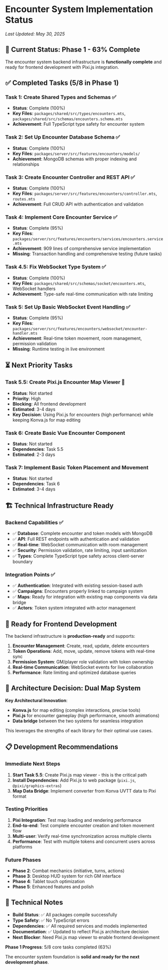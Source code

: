 # Encounter System Implementation Status

*Last Updated: May 30, 2025*

## 🎯 Current Status: Phase 1 - 63% Complete

The encounter system backend infrastructure is **functionally complete** and ready for frontend development with Pixi.js integration.

## ✅ Completed Tasks (5/8 in Phase 1)

### Task 1: Create Shared Types and Schemas ✅
- **Status**: Complete (100%)
- **Key Files**: `packages/shared/src/types/encounters.mts`, `packages/shared/src/schemas/encounters.schema.mts`
- **Achievement**: Full TypeScript type safety for encounter system

### Task 2: Set Up Encounter Database Schema ✅
- **Status**: Complete (100%)
- **Key Files**: `packages/server/src/features/encounters/models/`
- **Achievement**: MongoDB schemas with proper indexing and relationships

### Task 3: Create Encounter Controller and REST API ✅
- **Status**: Complete (100%)
- **Key Files**: `packages/server/src/features/encounters/controller.mts`, `routes.mts`
- **Achievement**: Full CRUD API with authentication and validation

### Task 4: Implement Core Encounter Service ✅
- **Status**: Complete (95%)
- **Key Files**: `packages/server/src/features/encounters/services/encounters.service.mts`
- **Achievement**: 909 lines of comprehensive service implementation
- **Missing**: Transaction handling and comprehensive testing (future tasks)

### Task 4.5: Fix WebSocket Type System ✅
- **Status**: Complete (100%)
- **Key Files**: `packages/shared/src/schemas/socket/encounters.mts`, WebSocket handlers
- **Achievement**: Type-safe real-time communication with rate limiting

### Task 5: Set Up Basic WebSocket Event Handling ✅
- **Status**: Complete (95%)
- **Key Files**: `packages/server/src/features/encounters/websocket/encounter-handler.mts`
- **Achievement**: Real-time token movement, room management, permission validation
- **Missing**: Runtime testing in live environment

## ⏳ Next Priority Tasks

### Task 5.5: Create Pixi.js Encounter Map Viewer 🎯
- **Status**: Not started
- **Priority**: High
- **Blocking**: All frontend development
- **Estimated**: 3-4 days
- **Key Decision**: Using Pixi.js for encounters (high performance) while keeping Konva.js for map editing

### Task 6: Create Basic Vue Encounter Component
- **Status**: Not started
- **Dependencies**: Task 5.5
- **Estimated**: 2-3 days

### Task 7: Implement Basic Token Placement and Movement
- **Status**: Not started  
- **Dependencies**: Task 6
- **Estimated**: 3-4 days

## 🏗️ Technical Infrastructure Ready

### Backend Capabilities ✅
- ✅ **Database**: Complete encounter and token models with MongoDB
- ✅ **API**: Full REST endpoints with authentication and validation
- ✅ **Real-time**: WebSocket communication with room management
- ✅ **Security**: Permission validation, rate limiting, input sanitization
- ✅ **Types**: Complete TypeScript type safety across client-server boundary

### Integration Points ✅
- ✅ **Authentication**: Integrated with existing session-based auth
- ✅ **Campaigns**: Encounters properly linked to campaign system
- ✅ **Maps**: Ready for integration with existing map components via data bridge
- ✅ **Actors**: Token system integrated with actor management

## 🚀 Ready for Frontend Development

The backend infrastructure is **production-ready** and supports:

1. **Encounter Management**: Create, read, update, delete encounters
2. **Token Operations**: Add, move, update, remove tokens with real-time sync
3. **Permission System**: GM/player role validation with token ownership
4. **Real-time Communication**: WebSocket events for live collaboration
5. **Performance**: Rate limiting and optimized database queries

## 🎨 Architecture Decision: Dual Map System

**Key Architectural Innovation**: 
- **Konva.js** for map editing (complex interactions, precise tools)
- **Pixi.js** for encounter gameplay (high performance, smooth animations)
- **Data bridge** between the two systems for seamless integration

This leverages the strengths of each library for their optimal use cases.

## 📋 Development Recommendations

### Immediate Next Steps
1. **Start Task 5.5**: Create Pixi.js map viewer - this is the critical path
2. **Install Dependencies**: Add Pixi.js to web package (`pixi.js`, `@pixi/graphics-extras`)
3. **Map Data Bridge**: Implement converter from Konva UVTT data to Pixi format

### Testing Priorities
1. **Pixi Integration**: Test map loading and rendering performance
2. **End-to-end**: Test complete encounter creation and token movement flow
3. **Multi-user**: Verify real-time synchronization across multiple clients
4. **Performance**: Test with multiple tokens and concurrent users across platforms

### Future Phases
- **Phase 2**: Combat mechanics (initiative, turns, actions)
- **Phase 3**: Desktop HUD system for rich GM interface
- **Phase 4**: Tablet touch optimization
- **Phase 5**: Enhanced features and polish

## 🔧 Technical Notes

- **Build Status**: ✅ All packages compile successfully
- **Type Safety**: ✅ No TypeScript errors
- **Dependencies**: ✅ All required services and models implemented
- **Documentation**: ✅ Updated to reflect Pixi.js architecture decision
- **Next Blocker**: Need Pixi.js map viewer to enable frontend development

**Phase 1 Progress**: 5/8 core tasks completed (63%)

The encounter system foundation is **solid and ready for the next development phase**. 